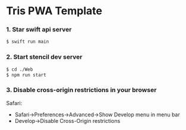 # Tris PWA Template

### 1. Star swift api server

```bash
$ swift run main
```

### 2. Start stencil dev server

```bash
$ cd ./Web
$ npm run start
```

### 3. Disable cross-origin restrictions in your browser

Safari:
* Safari->Preferences->Advanced->Show Develop menu in menu bar
* Develop->Disable Cross-Origin restrictions
